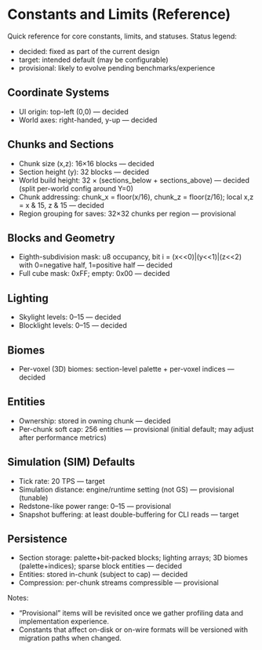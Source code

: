 # Constants and Limits (Reference)

Quick reference for core constants, limits, and statuses. Status legend:

- decided: fixed as part of the current design
- target: intended default (may be configurable)
- provisional: likely to evolve pending benchmarks/experience

## Coordinate Systems

- UI origin: top-left (0,0) — decided
- World axes: right-handed, y-up — decided

## Chunks and Sections

- Chunk size (x,z): 16×16 blocks — decided
- Section height (y): 32 blocks — decided
- World build height: 32 × (sections_below + sections_above) — decided (split per-world config around Y=0)
- Chunk addressing: chunk_x = floor(x/16), chunk_z = floor(z/16); local x,z = x & 15, z & 15 — decided
- Region grouping for saves: 32×32 chunks per region — provisional

## Blocks and Geometry

- Eighth-subdivision mask: u8 occupancy, bit i = (x<<0)|(y<<1)|(z<<2) with 0=negative half, 1=positive half — decided
- Full cube mask: 0xFF; empty: 0x00 — decided

## Lighting

- Skylight levels: 0–15 — decided
- Blocklight levels: 0–15 — decided

## Biomes

- Per-voxel (3D) biomes: section-level palette + per-voxel indices — decided

## Entities

- Ownership: stored in owning chunk — decided
- Per-chunk soft cap: 256 entities — provisional (initial default; may adjust after performance metrics)

## Simulation (SIM) Defaults

- Tick rate: 20 TPS — target
- Simulation distance: engine/runtime setting (not GS) — provisional (tunable)
- Redstone-like power range: 0–15 — provisional
- Snapshot buffering: at least double-buffering for CLI reads — target

## Persistence

- Section storage: palette+bit-packed blocks; lighting arrays; 3D biomes (palette+indices); sparse block entities — decided
- Entities: stored in-chunk (subject to cap) — decided
- Compression: per-chunk streams compressible — provisional

Notes:

- “Provisional” items will be revisited once we gather profiling data and implementation experience.
- Constants that affect on-disk or on-wire formats will be versioned with migration paths when changed.
